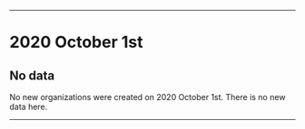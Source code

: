 
***

# 2020 October 1st

## No data

No new organizations were created on 2020 October 1st. There is no new data here.

***
